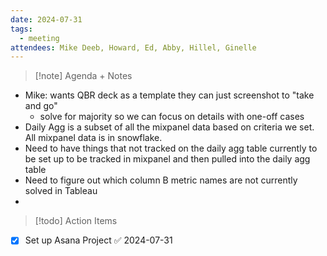 ```yaml
---
date: 2024-07-31
tags:
  - meeting
attendees: Mike Deeb, Howard, Ed, Abby, Hillel, Ginelle
---
```

> [!note] Agenda + Notes
> 

- Mike: wants QBR deck as a template they can just screenshot to "take and go"
	- solve for majority so we can focus on details with one-off cases
- Daily Agg is a subset of all the mixpanel data based on criteria we set. All mixpanel data is in snowflake.
- Need to have things that not tracked on the daily agg table currently to be set up to be tracked in mixpanel and then pulled into the daily agg table
- Need to figure out which column B metric names are not currently solved in Tableau
- 

> [!todo] Action Items

- [x] Set up Asana Project ✅ 2024-07-31